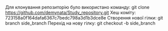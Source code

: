 Для клонування репозиторію було використано команду: git clone https://github.com/demynata/Study_repository.git
Хеш коміту: 723158a0f164dafa6367c7bedc798a3d1b3dce8e
Створення нової гілки: git branch side_branch
Перехід на нову гілку: git checkout -b side_branch
